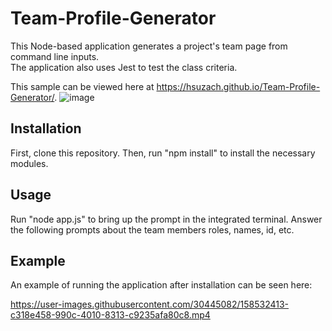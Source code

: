 # Team-Profile-Generator

This Node-based application generates a project's team page from command line inputs. 
<br>
The application also uses Jest to test the class criteria. 

This sample can be viewed here at https://hsuzach.github.io/Team-Profile-Generator/.
![image](https://user-images.githubusercontent.com/30445082/158532196-0a9652fb-79bc-4134-b6d5-aa9fcbe214ff.png)


## Installation
First, clone this repository.
Then, run "npm install" to install the necessary modules.

## Usage
Run "node app.js" to bring up the prompt in the integrated terminal. Answer the following prompts about the team members roles, names, id, etc.

## Example
An example of running the application after installation can be seen here: 

https://user-images.githubusercontent.com/30445082/158532413-c318e458-990c-4010-8313-c9235afa80c8.mp4


